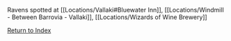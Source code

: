 Ravens spotted at [[Locations/Vallaki#Bluewater Inn]], [[Locations/Windmill - Between Barrovia - Vallaki]], [[Locations/Wizards of Wine Brewery]]

[Return to Index](Index)